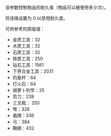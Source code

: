 该参数控制物品的耐久值（物品可以被使用多少次）。

将该值设置为 0 以禁用耐久度。

可供参考的原版值：

* 金质工具：32
* 木质工具：32
* 石质工具：32
* 铁质工具：250
* 钻石工具：1561
* 下界合金工具：2031
* 钓鱼杆：64
* 打火石：64
* 胡萝卜钓竿：25
* 剪刀：238
* 三叉戟： 250
* 弩：326
* 盾牌：336
* 弓：384
* 鞘翅：432